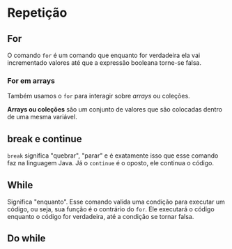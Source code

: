 # Repetição
## For
O comando ``for`` é um comando que enquanto for verdadeira ela vai incrementado valores até que a expressão booleana torne-se falsa.

### For em arrays
Também usamos o ``for`` para interagir sobre *arrays* ou coleções.

**Arrays ou coleções** são um conjunto de valores que são colocadas dentro de uma mesma variável.

## break e continue
``break`` significa "quebrar", "parar" e é exatamente isso que esse comando faz na linguagem Java. Já o ``continue`` é o oposto, ele continua o código.

## While
Significa "enquanto". Esse comando valida uma condição para executar um código, ou seja, sua função é o contrário do ``for``. Ele executará o código enquanto o código for verdadeira, até a condição se tornar falsa.

## Do while

